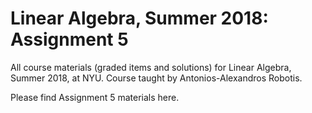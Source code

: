 # Linear Algebra, Summer 2018: Assignment 5
All course materials (graded items and solutions) for Linear Algebra, Summer 2018, at NYU. Course taught by Antonios-Alexandros Robotis.

Please find Assignment 5 materials here.


